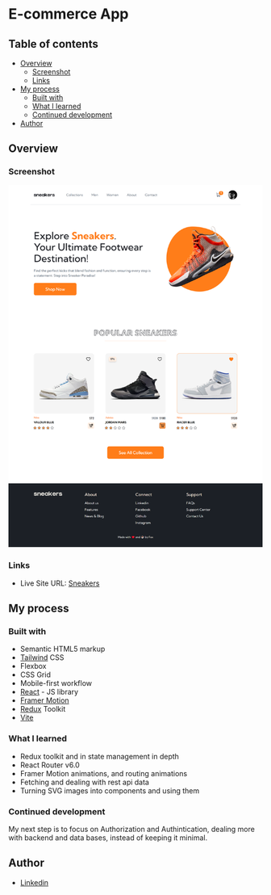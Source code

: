 # E-commerce App

## Table of contents

- [Overview](#overview)
  - [Screenshot](#screenshot)
  - [Links](#links)
- [My process](#my-process)
  - [Built with](#built-with)
  - [What I learned](#what-i-learned)
  - [Continued development](#continued-development)
- [Author](#author)

## Overview

### Screenshot

![](./images/screenshot.png)

### Links

- Live Site URL: [Sneakers](https://El3sawy27.github.io/E-commerce-Website-Using-React)

## My process

### Built with

- Semantic HTML5 markup
- [Tailwind](https://tailwindcss.com/) CSS
- Flexbox
- CSS Grid
- Mobile-first workflow
- [React](https://reactjs.org/) - JS library
- [Framer Motion](https://www.framer.com/)
- [Redux](https://redux-toolkit.js.org/) Toolkit
- [Vite](https://vitejs.dev/)

### What I learned

- Redux toolkit and in state management in depth
- React Router v6.0
- Framer Motion animations, and routing animations
- Fetching and dealing with rest api data
- Turning SVG images into components and using them

### Continued development

My next step is to focus on Authorization and Authintication, dealing more with backend and data bases, instead of keeping it minimal.

## Author

- [Linkedin](https://www.linkedin.com/in/el3sawiii/)
